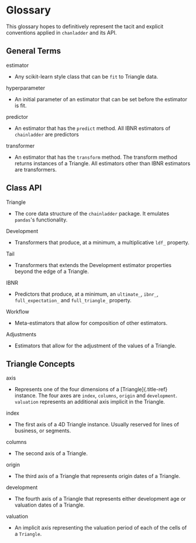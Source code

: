 # Glossary

This glossary hopes to definitively represent the tacit and explicit
conventions applied in `chanladder` and its API.

## General Terms

estimator
  -   Any scikit-learn style class that can be `fit` to Triangle data.

hyperparameter
  -   An initial parameter of an estimator that can be set before the estimator is fit.

predictor
  -   An estimator that has the
  `predict` method. All IBNR estimators of `chainladder` are predictors

transformer
  -   An estimator that has the `transform` method. The transform
      method returns instances of a Triangle. All estimators
      other than IBNR estimators are transformers.

## Class API

Triangle
  -   The core data structure of the `chainladder` package. It emulates
      `pandas`'s functionality.

Development
  -   Transformers that produce, at a minimum, a multiplicative `ldf_`
      property.

Tail
  -   Transformers that extends the Development estimator properties
      beyond the edge of a Triangle.

IBNR
  -   Predictors that produce, at a minimum, an `ultimate_`, `ibnr_`,
      `full_expectation_` and `full_triangle_` property.

Workflow
  -   Meta-estimators that allow for composition of other estimators.

Adjustments
  -   Estimators that allow for the adjustment of the values of a
      Triangle.

## Triangle Concepts

axis
  -   Represents one of the four dimensions of a [Triangle]{.title-ref}
      instance. The four axes are `index`, `columns`, `origin` and
      `development`. `valuation` represents an additional axis implicit in
      the Triangle.

index
  -   The first axis of a 4D Triangle instance. Usually reserved for
      lines of business, or segments.

columns
  -   The second axis of a Triangle.

origin
  -   The third axis of a Triangle that represents origin dates of a Triangle.

development
  -   The fourth axis of a Triangle that represents either development age
      or valuation dates of a Triangle.

valuation
  -   An implicit axis representing the valuation period of each of the
      cells of a `Triangle`.
